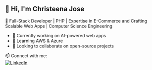 ## 👋 Hi, I'm Christeena Jose  

🚀 Full-Stack Developer | PHP | Expertise in E-Commerce and Crafting Scalable Web Apps | Computer Science Engineering 

- 🔭 Currently working on AI-powered web apps  
- 🌱 Learning AWS & Azure  
- 👯 Looking to collaborate on open-source projects  

📫 Connect with me:  
[![LinkedIn](https://img.shields.io/badge/-LinkedIn-blue?style=flat&logo=linkedin)](https://linkedin.com/in/christeenajose-dev/)  

